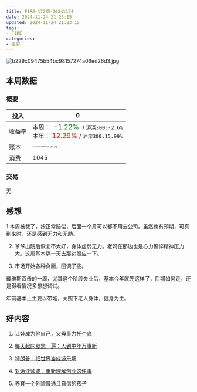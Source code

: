 ```yaml
---
title: FIRE-172期-20241124
date: 2024-11-24 21:23:15
updated: 2024-11-24 21:23:15
tags:
- FIRE
categories:
- 投资
---
```


![b229c09475b54bc98157274a06ed26d3.jpg](https://s2.loli.net/2024/11/24/h7xrPAXWMCu9jNl.jpg)

## 本周数据

### 概要

| 投入   | 0                                                  |
| ------ | ------------------------------------------------------------ |
| 收益率 | 本周：<font color="green" size=4>  -1.22% </font> / `沪深300:-2.6%`    <br />本年：<font color="red" size=4> 12.29% </font>/ `沪深300:15.99%` |
| 账本   | <img src="https://s2.loli.net/2024/11/24/TRlGMbNqZF5WrHK.jpg" alt="211697983156_.pic.jpg" style="zoom:33%;" /> |
| 消费   | 1045                                           |

### 交易
无

## 感想

1.本周被裁了，按正常赔偿，后面一个月可以都不用去公司。虽然也有预期，可真到来时，还是感到无力和无助。

2. 爷爷出院后恢复不太好，身体虚弱无力。老妈在那边也是心力憔悴精神压力大。这周基本隔一天去那边照应一下。

3. 市场开始各种负面，回调了些。

戴维斯双击的一周，尤其这个阶段失业后，基本今年就先这样了，后期如何走，还是得看情况多想想试试。

年前基本上主要以带娃，关照下老人身体，健身为主。

## 好内容

1. [让娃成为他自己，父母量力托个底](https://www.xiaoyuzhoufm.com/episode/673c64ed8d1233fb0d62f803)

2. [每天起床默念一遍：人到中年万事新](https://www.xiaoyuzhoufm.com/episode/67341672f373fe5d4dddb028)

3. [特朗普：把世界当成游乐场](https://www.xiaoyuzhoufm.com/episode/673d880d8d1233fb0d9faa0c)

4. [对话沈帅波：重新理解创业这件事](https://www.xiaoyuzhoufm.com/episode/674027988d1233fb0d298f2a)

5. [养育一个外貌普通且自信的孩子](https://www.xiaoyuzhoufm.com/episode/67411cd611045e78e53146c6)